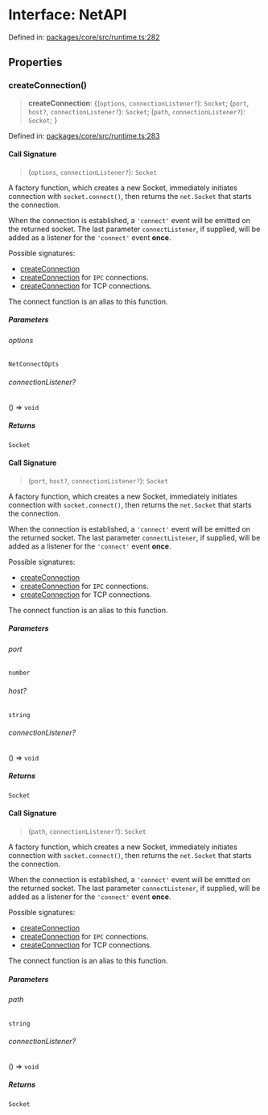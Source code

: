 # Interface: NetAPI

Defined in: [packages/core/src/runtime.ts:282](https://github.com/vdeantoni/unblessed/blob/alpha/packages/core/src/runtime.ts#L282)

## Properties

### createConnection()

> **createConnection**: \{(`options`, `connectionListener?`): `Socket`; (`port`, `host?`, `connectionListener?`): `Socket`; (`path`, `connectionListener?`): `Socket`; \}

Defined in: [packages/core/src/runtime.ts:283](https://github.com/vdeantoni/unblessed/blob/alpha/packages/core/src/runtime.ts#L283)

#### Call Signature

> (`options`, `connectionListener?`): `Socket`

A factory function, which creates a new Socket,
immediately initiates connection with `socket.connect()`,
then returns the `net.Socket` that starts the connection.

When the connection is established, a `'connect'` event will be emitted
on the returned socket. The last parameter `connectListener`, if supplied,
will be added as a listener for the `'connect'` event **once**.

Possible signatures:

- [createConnection](#createconnection)
- [createConnection](#createconnection) for `IPC` connections.
- [createConnection](#createconnection) for TCP connections.

The connect function is an alias to this function.

##### Parameters

###### options

`NetConnectOpts`

###### connectionListener?

() => `void`

##### Returns

`Socket`

#### Call Signature

> (`port`, `host?`, `connectionListener?`): `Socket`

A factory function, which creates a new Socket,
immediately initiates connection with `socket.connect()`,
then returns the `net.Socket` that starts the connection.

When the connection is established, a `'connect'` event will be emitted
on the returned socket. The last parameter `connectListener`, if supplied,
will be added as a listener for the `'connect'` event **once**.

Possible signatures:

- [createConnection](#createconnection)
- [createConnection](#createconnection) for `IPC` connections.
- [createConnection](#createconnection) for TCP connections.

The connect function is an alias to this function.

##### Parameters

###### port

`number`

###### host?

`string`

###### connectionListener?

() => `void`

##### Returns

`Socket`

#### Call Signature

> (`path`, `connectionListener?`): `Socket`

A factory function, which creates a new Socket,
immediately initiates connection with `socket.connect()`,
then returns the `net.Socket` that starts the connection.

When the connection is established, a `'connect'` event will be emitted
on the returned socket. The last parameter `connectListener`, if supplied,
will be added as a listener for the `'connect'` event **once**.

Possible signatures:

- [createConnection](#createconnection)
- [createConnection](#createconnection) for `IPC` connections.
- [createConnection](#createconnection) for TCP connections.

The connect function is an alias to this function.

##### Parameters

###### path

`string`

###### connectionListener?

() => `void`

##### Returns

`Socket`
